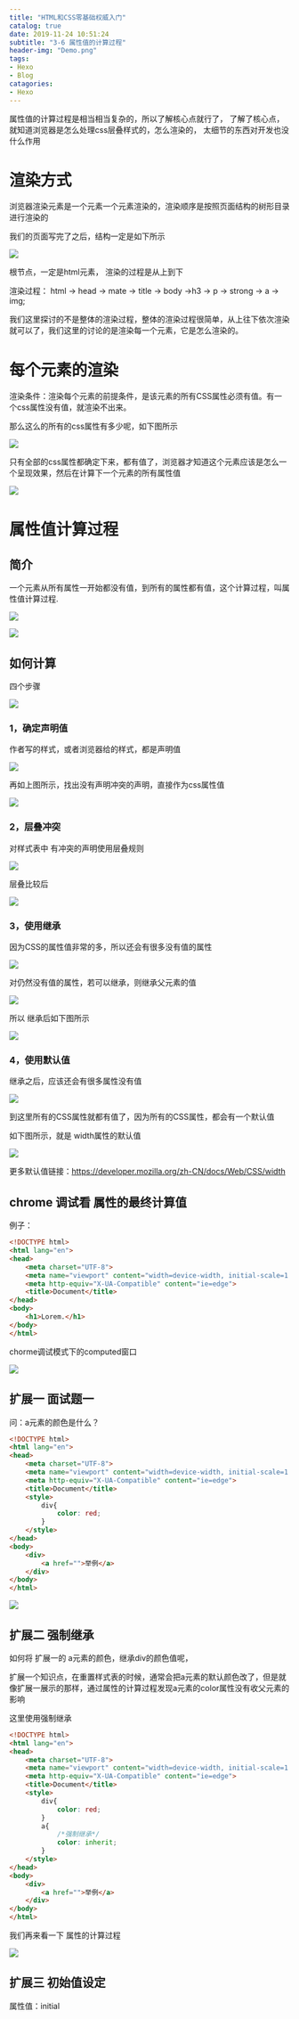 ```yaml
---
title: "HTML和CSS零基础权威入门"
catalog: true
date: 2019-11-24 10:51:24
subtitle: "3-6 属性值的计算过程"
header-img: "Demo.png"
tags:
- Hexo
- Blog
catagories:
- Hexo
---
```


属性值的计算过程是相当相当复杂的，所以了解核心点就行了，
了解了核心点，就知道浏览器是怎么处理css层叠样式的，怎么渲染的，
太细节的东西对开发也没什么作用

# 渲染方式

浏览器渲染元素是一个元素一个元素渲染的，渲染顺序是按照页面结构的树形目录进行渲染的　

我们的页面写完了之后，结构一定是如下所示

![](assets/2019-08-24-15-30-47.png)

根节点，一定是html元素， 渲染的过程是从上到下

渲染过程： html -> head -> mate -> title -> body ->h3 -> p -> strong -> a -> img;

我们这里探讨的不是整体的渲染过程，整体的渲染过程很简单，从上往下依次渲染就可以了，我们这里的讨论的是渲染每一个元素，它是怎么渲染的。

# 每个元素的渲染

渲染条件：渲染每个元素的前提条件，是该元素的所有CSS属性必须有值。有一个css属性没有值，就渲染不出来。

那么这么的所有的css属性有多少呢，如下图所示

![](assets/2019-08-24-15-44-39.png)

只有全部的css属性都确定下来，都有值了，浏览器才知道这个元素应该是怎么一个呈现效果，然后在计算下一个元素的所有属性值

![](assets/2019-08-24-15-50-04.png)


# 属性值计算过程

## 简介

一个元素从所有属性一开始都没有值，到所有的属性都有值，这个计算过程，叫属性值计算过程.

![](assets/2019-08-24-15-52-31.png)

![](assets/2019-08-24-15-52-52.png)

## 如何计算

四个步骤

![](assets/2019-08-24-15-53-36.png)

### 1，确定声明值

作者写的样式，或者浏览器给的样式，都是声明值

![](assets/2019-08-24-15-55-45.png)

再如上图所示，找出没有声明冲突的声明，直接作为css属性值

![](assets/2019-08-24-15-57-18.png)


### 2，层叠冲突

对样式表中 有冲突的声明使用层叠规则

![](assets/2019-08-24-16-00-07.png)

层叠比较后

![](assets/2019-08-24-16-05-22.png)

### 3，使用继承

因为CSS的属性值非常的多，所以还会有很多没有值的属性

![](assets/2019-08-24-16-06-37.png)

对仍然没有值的属性，若可以继承，则继承父元素的值

![](assets/2019-08-24-16-11-03.png)

所以 继承后如下图所示

![](assets/2019-08-24-16-12-34.png)

### 4，使用默认值

继承之后，应该还会有很多属性没有值

![](assets/2019-08-24-16-14-01.png)

到这里所有的CSS属性就都有值了，因为所有的CSS属性，都会有一个默认值

如下图所示，就是 width属性的默认值

![](assets/2019-08-24-16-15-11.png)

更多默认值链接：https://developer.mozilla.org/zh-CN/docs/Web/CSS/width

## chrome 调试看 属性的最终计算值

例子：
```html
<!DOCTYPE html>
<html lang="en">
<head>
    <meta charset="UTF-8">
    <meta name="viewport" content="width=device-width, initial-scale=1.0">
    <meta http-equiv="X-UA-Compatible" content="ie=edge">
    <title>Document</title>
</head>
<body>
    <h1>Lorem.</h1>
</body>
</html>
```
chorme调试模式下的computed窗口

![](assets/2019-08-24-16-22-55.png)

## 扩展一 面试题一

问：a元素的颜色是什么？

```html
<!DOCTYPE html>
<html lang="en">
<head>
    <meta charset="UTF-8">
    <meta name="viewport" content="width=device-width, initial-scale=1.0">
    <meta http-equiv="X-UA-Compatible" content="ie=edge">
    <title>Document</title>
    <style>
        div{
            color: red;
        }
    </style>
</head>
<body>
    <div>
        <a href="">举例</a>
    </div>
</body>
</html>
```
![](assets/2019-08-24-16-32-28.png)

## 扩展二 强制继承 

如何将 扩展一的 a元素的颜色，继承div的颜色值呢，

扩展一个知识点，在重置样式表的时候，通常会把a元素的默认颜色改了，但是就像扩展一展示的那样，通过属性的计算过程发现a元素的color属性没有收父元素的影响 

这里使用强制继承

```html
<!DOCTYPE html>
<html lang="en">
<head>
    <meta charset="UTF-8">
    <meta name="viewport" content="width=device-width, initial-scale=1.0">
    <meta http-equiv="X-UA-Compatible" content="ie=edge">
    <title>Document</title>
    <style>
        div{
            color: red;
        }
        a{
            /*强制继承*/
            color: inherit;
        }
    </style>
</head>
<body>
    <div>
        <a href="">举例</a>
    </div>
</body>
</html>
```

我们再来看一下 属性的计算过程

![](assets/2019-08-24-16-41-26.png)

## 扩展三 初始值设定 

属性值：initial


